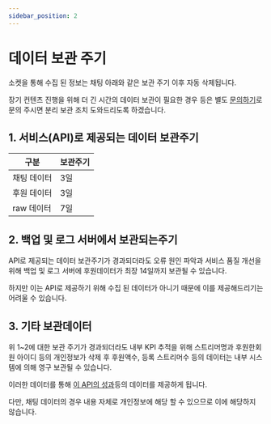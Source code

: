 ```yaml
---
sidebar_position: 2
---
```


# 데이터 보관 주기

소켓을 통해 수집 된 정보는 채팅 아래와 같은 보관 주기 이후 자동 삭제됩니다.

장기 컨텐츠 진행을 위해 더 긴 시간의 데이터 보관이 필요한 경우 등은 별도 [문의하기](/docs/contact/index)로 문의 주시면 분리 보관 조치 도와드리도록 하겠습니다.

## 1. 서비스(API)로 제공되는 데이터 보관주기

| 구분        | 보관주기 |
| ----------- | -------- |
| 채팅 데이터 | 3일      |
| 후원 데이터 | 3일      |
| raw 데이터  | 7일      |

## 2. 백업 및 로그 서버에서 보관되는주기

API로 제공되는 데이터 보관주기가 경과되더라도 오류 원인 파악과 서비스 품질 개선을 위해 백업 및 로그 서버에 후원데이터가 최장 14일까지 보관될 수 있습니다.

하지만 이는 API로 제공하기 위해 수집 된 데이터가 아니기 때문에 이를 제공해드리기는 어려울 수 있습니다.

## 3. 기타 보관데이터

위 1~2에 대한 보관 주기가 경과되더라도 내부 KPI 추적을 위해 스트리머명과 후원한회원 아이디 등의 개인정보가 삭제 후 후원액수, 등록 스트리머수 등의 데이터는 내부 시스템에 의해 영구 보관될 수 있습니다.

이러한 데이터를 통해 [이 API의 성과](/docs/intro/projects)등의 데이터를 제공하게 됩니다.

다만, 채팅 데이터의 경우 내용 자체로 개인정보에 해당 할 수 있으므로 이에 해당하지 않습니다.
